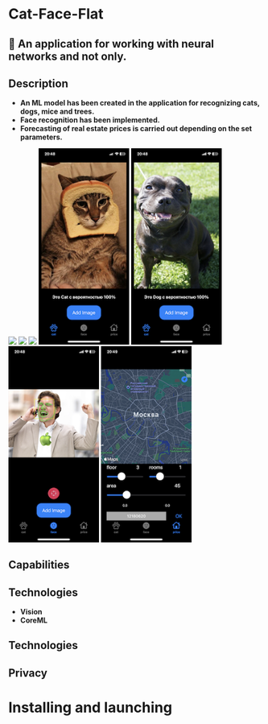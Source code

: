 # Cat-Face-Flat

## 🤖 An application for working with neural networks and not only.

## Description
- **An ML model has been created in the application for recognizing cats, dogs, mice and trees.**
- **Face recognition has been implemented.**
- **Forecasting of real estate prices is carried out depending on the set parameters.**

<p>
 <img style="width: 180px;" src="https://github.com/NovikovaOlga/CatFaceLine/blob/main/screens/Demo1.gif">
 <img style="width: 180px;" src="https://github.com/NovikovaOlga/CatFaceLine/blob/main/screens/Demo2.gif">
 <img style="width: 180px;" src="https://github.com/NovikovaOlga/CatFaceLine/blob/main/screens/Demo3.gif">
 <img style="width: 180px;" src="https://github.com/NovikovaOlga/CatFaceFlat/blob/main/screens/screen2.PNG">
 <img style="width: 180px;" src="https://github.com/NovikovaOlga/CatFaceFlat/blob/main/screens/screen1.PNG">
 <img style="width: 180px;" src="https://github.com/NovikovaOlga/CatFaceFlat/blob/main/screens/screen3.PNG">
 <img style="width: 180px;" src="https://github.com/NovikovaOlga/CatFaceFlat/blob/main/screens/screen4.PNG">
<p>

## Capabilities



## Technologies
 - **Vision**
 - **CoreML**

## Technologies

## Privacy

# Installing and launching
